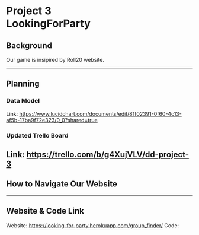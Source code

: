 
# Project 3<br>LookingForParty

## Background
Our game is insipired by Roll20 website. 

---
## Planning


### Data Model


Link: https://www.lucidchart.com/documents/edit/81f02391-0f60-4c13-af5b-17ba9f72e323/0_0?shared=true

### Updated Trello Board

Link: https://trello.com/b/g4XujVLV/dd-project-3
---

## How to Navigate Our Website


---
## Website & Code Link
Website: https://looking-for-party.herokuapp.com/group_finder/
Code: 


